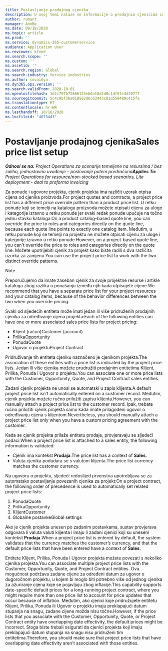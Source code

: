 ```yaml
---
title: Postavljanje prodajnog cjenika
description: U ovoj temi nalaze se informacije o prodajnim cjenicima za određivanje cijena za projekte.
author: rumant
manager: AnnBe
ms.date: 09/18/2020
ms.topic: article
ms.prod: ''
ms.service: dynamics-365-customerservice
audience: Application User
ms.reviewer: kfend
ms.search.scope: ''
ms.custom: ''
ms.assetid: ''
ms.search.region: Global
ms.search.industry: Service industries
ms.author: suvaidya
ms.dyn365.ops.version: ''
ms.search.validFrom: 2020-10-01
ms.openlocfilehash: 1d2c797b72666123eb0a18d2d0c1df9fe3d207f7
ms.sourcegitcommit: 5c4c9bf3ba018562d6cb3443c01d550489c415fa
ms.translationtype: HT
ms.contentlocale: hr-HR
ms.lasthandoff: 10/16/2020
ms.locfileid: "4073443"
---
```

# <a name="sales-price-list-setup"></a><span data-ttu-id="a3675-103">Postavljanje prodajnog cjenika</span><span class="sxs-lookup"><span data-stu-id="a3675-103">Sales price list setup</span></span>

<span data-ttu-id="a3675-104">_**Odnosi se na:** Project Operations za scenarije temeljene na resursima / bez zaliha, jednostavno uvođenje – poslovanje putem predračuna_</span><span class="sxs-lookup"><span data-stu-id="a3675-104">_**Applies To:** Project Operations for resource/non-stocked based scenarios, Lite deployment - deal to proforma invoicing_</span></span>

<span data-ttu-id="a3675-105">Za ponude i ugovore projekta, cjenik projekta ima različit uzorak otpisa cijena od cjenika proizvoda.</span><span class="sxs-lookup"><span data-stu-id="a3675-105">For project quotes and contracts, a project price list has a different price override pattern than a product price list.</span></span> <span data-ttu-id="a3675-106">U retku ponude koji se temelji na katalogu proizvoda možete otpisati cijenu za uloge i kategorije izravno u retku ponude jer svaki redak ponude upućuje na točno jednu stavku kataloga.</span><span class="sxs-lookup"><span data-stu-id="a3675-106">On a product catalog–based quote line, you can override the price to roles and categories directly on the quote line, because each quote line points to exactly one catalog item.</span></span> <span data-ttu-id="a3675-107">Međutim, u retku ponude koji se temelji na projektu ne možete otpisati cijenu za uloge i kategorije izravno u retku ponude.</span><span class="sxs-lookup"><span data-stu-id="a3675-107">However, on a project-based quote line, you can't override the price to roles and categories directly on the quote line.</span></span> <span data-ttu-id="a3675-108">Možete upotrijebiti cjenik za projekt kako biste radili s dva različita uzorka za zamjenu.</span><span class="sxs-lookup"><span data-stu-id="a3675-108">You can use the project price list to work with the two distinct override patterns.</span></span>

> [!NOTE]
> <span data-ttu-id="a3675-109">Preporučujemo da imate zaseban cjenik za svoje projektne resurse i artikle kataloga zbog razlika u ponašanju između njih kada otpisujete cijene.</span><span class="sxs-lookup"><span data-stu-id="a3675-109">We recommend that you have a separate price list for your project resources and your catalog items, because of the behavior differences between the two when you override pricing.</span></span>

<span data-ttu-id="a3675-110">Svaki od sljedećih entiteta može imati jedan ili više pridruženih prodajnih cjenika za određivanje cijena projekta:</span><span class="sxs-lookup"><span data-stu-id="a3675-110">Each of the following entities can have one or more associated sales price lists for project pricing:</span></span>

- <span data-ttu-id="a3675-111">Klijent (račun)</span><span class="sxs-lookup"><span data-stu-id="a3675-111">Customer (account)</span></span> 
- <span data-ttu-id="a3675-112">Prilika</span><span class="sxs-lookup"><span data-stu-id="a3675-112">Opportunity</span></span> 
- <span data-ttu-id="a3675-113">Ponuda</span><span class="sxs-lookup"><span data-stu-id="a3675-113">Quote</span></span> 
- <span data-ttu-id="a3675-114">Ugovor o projektu</span><span class="sxs-lookup"><span data-stu-id="a3675-114">Project Contract</span></span>

<span data-ttu-id="a3675-115">Pridruživanje tih entiteta cjeniku naznačeno je cjenikom projekta.</span><span class="sxs-lookup"><span data-stu-id="a3675-115">The association of these entities with a price list is indicated by the project price lists.</span></span> <span data-ttu-id="a3675-116">Jedan ili više cjenika možete prudružiti prodajnim entitetima Klijent, Prilika, Ponuda i Ugovor o projektu.</span><span class="sxs-lookup"><span data-stu-id="a3675-116">You can associate one or more price lists with the Customer, Opportunity, Quote, and Project Contract sales entities.</span></span>

<span data-ttu-id="a3675-117">Zadani cjenik projekta ne unosi se automatski u zapis klijenta.</span><span class="sxs-lookup"><span data-stu-id="a3675-117">A default project price list isn't automatically entered on a customer record.</span></span> <span data-ttu-id="a3675-118">Međutim, cjenik projekta možete ručno priložiti zapisu klijenta.</span><span class="sxs-lookup"><span data-stu-id="a3675-118">However, you can manually attach a project price list to the customer record.</span></span> <span data-ttu-id="a3675-119">Ipak, trebate ručno priložiti cjenik projekta samo kada imate prilagođeni ugovor o određivanju cijena s klijentom.</span><span class="sxs-lookup"><span data-stu-id="a3675-119">Nevertheless, you should manually attach a project price list only when you have a custom pricing agreement with the customer.</span></span> 

<span data-ttu-id="a3675-120">Kada se cjenik projekta prilaže entitetu prodaje, provjeravaju se sljedeći podaci:</span><span class="sxs-lookup"><span data-stu-id="a3675-120">When a project price list is attached to a sales entity, the following information is validated:</span></span>

- <span data-ttu-id="a3675-121">Cjenik ima kontekst **Prodaja**.</span><span class="sxs-lookup"><span data-stu-id="a3675-121">The price list has a context of **Sales**.</span></span> 
- <span data-ttu-id="a3675-122">Valuta cjenika podudara se s valutom klijenta.</span><span class="sxs-lookup"><span data-stu-id="a3675-122">The price list currency matches the customer currency.</span></span> 

<span data-ttu-id="a3675-123">Na ugovoru o projektu, sljedeći redoslijed prvenstva upotrebljava se za automatsko postavljanje povezanih cjenika za projekt:</span><span class="sxs-lookup"><span data-stu-id="a3675-123">On a project contract, the following order of precedence is used to automatically set related project price lists:</span></span>

1. <span data-ttu-id="a3675-124">Ponuda</span><span class="sxs-lookup"><span data-stu-id="a3675-124">Quote</span></span>
2. <span data-ttu-id="a3675-125">Prilika</span><span class="sxs-lookup"><span data-stu-id="a3675-125">Opportunity</span></span>
3. <span data-ttu-id="a3675-126">Klijent</span><span class="sxs-lookup"><span data-stu-id="a3675-126">Customer</span></span> 
4. <span data-ttu-id="a3675-127">Globalne postavke</span><span class="sxs-lookup"><span data-stu-id="a3675-127">Global settings</span></span> 

<span data-ttu-id="a3675-128">Ako je cjenik projekta unesen po zadanim postavkama, sustav provjerava odgovara li valuta valuti klijenta i imaju li zadani cjenici koji su uneseni kontekst **Prodaja**.</span><span class="sxs-lookup"><span data-stu-id="a3675-128">When a project price list is entered by default, the system validates that the currency matches the customer’s currency, and that the default price lists that have been entered have a context of **Sales**.</span></span>

<span data-ttu-id="a3675-129">Entitete Klijent, Prilika, Ponuda i Ugovor projekta možete povezati s nekoliko cjenika projekta.</span><span class="sxs-lookup"><span data-stu-id="a3675-129">You can associate multiple project price lists with the Customer, Opportunity, Quote, and Project Contract entities.</span></span> <span data-ttu-id="a3675-130">Ova mogućnost podržava zadane cijene za određeni datum za ugovor o dugoročnom projektu, u kojem bi moglo biti potrebno više od jednog cjenika za ažuriranje cijena koje se pojavljuju zbog inflacije.</span><span class="sxs-lookup"><span data-stu-id="a3675-130">This capability supports date-specific default prices for a long-running project contract, where you might require more than one price list to account for price updates that occur because of inflation.</span></span> <span data-ttu-id="a3675-131">Međutim, ako cjenici koje pridružujete entitetu Klijent, Prilika, Ponuda ili Ugovor o projektu imaju preklapajući datum stupanja na snagu, zadane cijene možda nisu točne.</span><span class="sxs-lookup"><span data-stu-id="a3675-131">However, if the price lists that you associate with the Customer, Opportunity, Quote, or Project Contract entity have overlapping date effectivity, the default prices might be incorrect.</span></span> <span data-ttu-id="a3675-132">Stoga biste trebali osigurati da cjenici projekta koji imaju preklapajući datum stupanja na snagu nisu pridruženi tim entitetima.</span><span class="sxs-lookup"><span data-stu-id="a3675-132">Therefore, you should make sure that project price lists that have overlapping date effectivity aren't associated with those entities.</span></span>
